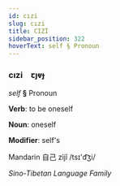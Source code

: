 ```yaml
---
id: cızi
slug: cızi
title: CIZİ
sidebar_position: 322
hoverText: self § Pronoun
---
```


### cızi&emsp;<span kind="abugida">ꞇȷⱴɟ</span>

*self* **§** Pronoun

**Verb**: to be oneself

**Noun**: oneself

**Modifier**: self's

Mandarin 自己 zìjǐ /tsɪ'd͡ʒi/

*Sino-Tibetan Language Family*